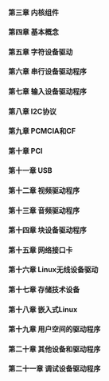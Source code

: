 #### 第三章 内核组件

#### 第四章 基本概念

#### 第五章 字符设备驱动

#### 第六章 串行设备驱动程序

#### 第七章 输入设备驱动程序

#### 第八章 I2C协议

#### 第九章 PCMCIA和CF

#### 第十章 PCI

#### 第十一章 USB

#### 第十二章 视频驱动程序

#### 第十三章 音频驱动程序

#### 第十四章 块设备驱动程序

#### 第十五章 网络接口卡

#### 第十六章 Linux无线设备驱动

#### 第十七章 存储技术设备

#### 第十八章 嵌入式Linux

#### 第十九章 用户空间的驱动程序

#### 第二十章 其他设备和驱动程序

#### 第二十一章 调试设备驱动程序